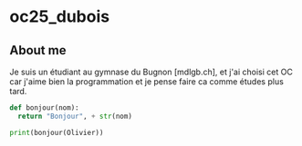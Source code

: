 # oc25_dubois

## About me
Je suis un étudiant au gymnase du Bugnon [mdlgb.ch], et j'ai choisi cet OC car j'aime bien la programmation et je pense faire ca comme études plus tard.

```python
def bonjour(nom):
  return "Bonjour", + str(nom)

print(bonjour(Olivier))

